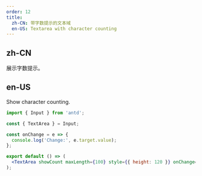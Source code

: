 ```yaml
---
order: 12
title:
  zh-CN: 带字数提示的文本域
  en-US: Textarea with character counting
---
```


## zh-CN

展示字数提示。

## en-US

Show character counting.

```jsx
import { Input } from 'antd';

const { TextArea } = Input;

const onChange = e => {
  console.log('Change:', e.target.value);
};

export default () => (
  <TextArea showCount maxLength={100} style={{ height: 120 }} onChange={onChange} />
);
```
